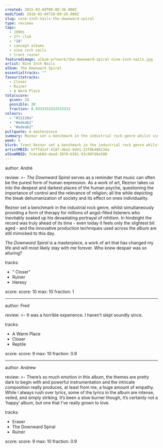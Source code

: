 ```yaml
---
created: 2015-03-08T00:00:36.000Z
modified: 2018-03-04T20:09:26.000Z
slug: nine-inch-nails-the-downward-spiral
type: reviews
tags:
  - 1990s
  - 27+ club
  - "28"
  - concept albums
  - nine inch nails
  - trent reznor
featuredimage: album-artwork/the-downward-spiral-nine-inch-nails.jpg
artist: Nine Inch Nails
album: The Downward Spiral
essentialtracks: ""
favouritetracks:
  - Closer
  - Ruiner
  - A Warm Place
totalscore:
  given: 28
  possible: 30
  fraction: 0.9333333333333333
colours:
  - "#12110a"
  - "#edeab2"
  - "#edeab2"
pullquote: A masterpiece
summary: Reznor set a benchmark in the industrial rock genre whilst simultaneously providing a form of therapy for millions of angst-filled listeners, who inevitably soaked up his devastating portrayal of nihilism.
week: 6
blurb: Trent Reznor set a benchmark in the industrial rock genre whilst simultaneously providing a form of therapy for millions of angst-filled listeners.
artistMBID: b7ffd2af-418f-4be2-bdd1-22f8b48613da
albumMBID: 7c4cab8d-dead-3870-b501-93c90fd0a580
---
```

author: André

review: >-
  *The Downward Spiral* serves as a reminder that music can often be the purest form of human expression. As a work of art, Reznor takes us into the deepest and darkest places of the human psyche, questioning the importance of control and the relevance of religion; all the while depicting the bleak dehumanization of society and its effect on ones individuality. 
  
  Reznor set a benchmark in the industrial rock genre, whilst simultaneously providing a form of therapy for millions of angst-filled listeners who inevitably soaked up his devastating portrayal of nihilism. In hindsight the record was truly ahead of its time - even today it feels only the slightest bit aged - and the innovative production techniques used across the album are still mimicked to this day. 
  
  *The Downward Spiral* is a masterpiece, a work of art that has changed my life and will most likely stay with me forever. Who knew despair was so alluring?

tracks:
  - " Closer"
  - ­Ruiner
  - ­Heresy

score:
  score: 10
  max: 10
  fraction: 1

---
author: Fred

review: >-
  It was a horrible experience. I haven’t slept soundly since.

tracks:
  - A Warm Place
  - ­Closer
  - ­Reptile

score:
  score: 9
  max: 10
  fraction: 0.9

---
author: Andrew

review: >-
  There’s so much emotion in this album, the themes are pretty dark to begin with and powerful instrumentation and the intricate composition really produces, at least from me, a huge amount of empathy. While I always rush over lyrics, some of the lyrics in the album are intense, veiled, and simply striking. It’s been a slow burner though, it’s certainly not a ‘happy’ album, but one that I’ve really grown to love.

tracks:
  - Eraser
  - ­The Downward Spiral
  - ­Ruiner

score:
  score: 9
  max: 10
  fraction: 0.9
